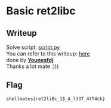 # Basic ret2libc
## Writeup
Solve script: [script.py](./solve.py)  
You can refer to this writeup: [here](https://github.com/Younesfdj/Write-ups/tree/main/Hack.INI-2K23/Pwn/Ret2libc)  
done by **[Younesfdj](https://github.com/Younesfdj)**  
Thanks a lot mate :)))
## Flag
```shellmates{ret2liBc_1$_A_l33T_4tT4ck}```
